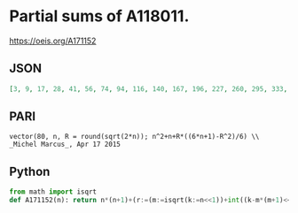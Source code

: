 # Partial sums of A118011\.
https://oeis.org/A171152
## JSON
```JSON
[3, 9, 17, 28, 41, 56, 74, 94, 116, 140, 167, 196, 227, 260, 295, 333, 373, 415, 459, 505, 553, 604, 657, 712, 769, 828, 889, 952, 1018, 1086, 1156, 1228, 1302, 1378, 1456, 1536, 1619, 1704, 1791, 1880, 1971, 2064, 2159, 2256, 2355, 2457, 2561, 2667, 2775, 2885, 2997, 3111]
```
## PARI
```PARI
vector(80, n, R = round(sqrt(2*n)); n^2+n+R*((6*n+1)-R^2)/6) \\ _Michel Marcus_, Apr 17 2015
```
## Python
```Python
from math import isqrt
def A171152(n): return n*(n+1)+(r:=(m:=isqrt(k:=n<<1))+int((k-m*(m+1)<<2)>=1))*(3*k+1-r**2)//6 # _Chai Wah Wu_, Jul 30 2022
```
